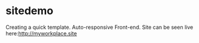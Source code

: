 # sitedemo
Creating a quick template. Auto-responsive Front-end.
Site can be seen live here:http://myworkplace.site
